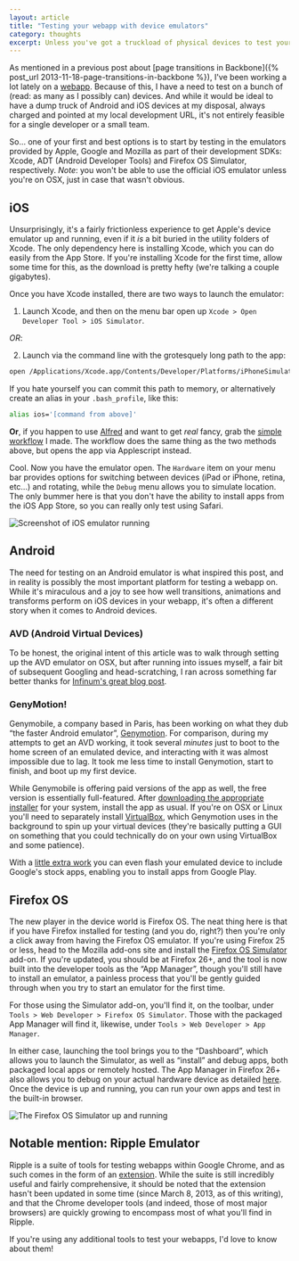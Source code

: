 ```yaml
---
layout: article
title: "Testing your webapp with device emulators"
category: thoughts
excerpt: Unless you've got a truckload of physical devices to test your webapp on, device emulators are the easiest option to get started testing on different platforms. Here are a few.
---
```


As mentioned in a previous post about [page transitions in Backbone]({% post_url 2013-11-18-page-transitions-in-backbone %}), I've been working a lot lately on a [webapp](http://css-tricks.com/poll-results-sites-vs-apps/). Because of this, I have a need to test on a bunch of (read: as many as I possibly can) devices. And while it would be ideal to have a dump truck of Android and iOS devices at my disposal, always charged and pointed at my local development URL, it's not entirely feasible for a single developer or a small team.

So… one of your first and best options is to start by testing in the emulators provided by Apple, Google and Mozilla as part of their development SDKs: Xcode, ADT (Android Developer Tools) and Firefox OS Simulator, respectively. *Note*: you won't be able to use the official iOS emulator unless you're on OSX, just in case that wasn't obvious.

## iOS

Unsurprisingly, it's a fairly frictionless experience to get Apple's device emulator up and running, even if it *is* a bit buried in the utility folders of Xcode. The only dependency here is installing Xcode, which you can do easily from the App Store. If you're installing Xcode for the first time, allow some time for this, as the download is pretty hefty (we're talking a couple gigabytes).

Once you have Xcode installed, there are two ways to launch the emulator:

1. Launch Xcode, and then on the menu bar open up `Xcode > Open Developer Tool > iOS Simulator`.  
  
  *OR*:  
    
2. Launch via the command line with the grotesquely long path to the app: 

  ```bash
  open /Applications/Xcode.app/Contents/Developer/Platforms/iPhoneSimulator.platform/Developer/Applications/iPhone\ Simulator.app
  ```

  If you hate yourself you can commit this path to memory, or alternatively create an alias in your `.bash_profile`, like this:

  ```bash
  alias ios='[command from above]'
  ```

  **Or**, if you happen to use [Alfred](http://alfredapp.com) and want to get *real* fancy, grab the [simple workflow](https://github.com/mikefowler/alfred-workflows) I made. The workflow does the same thing as the two methods above, but opens the app via Applescript instead.

Cool. Now you have the emulator open. The `Hardware` item on your menu bar provides options for switching between devices (iPad or iPhone, retina, etc…) and rotating, while the `Debug` menu allows you to simulate location. The only bummer here is that you don't have the ability to install apps from the iOS App Store, so you can really only test using Safari.

![Screenshot of iOS emulator running](http://f.cl.ly/items/0K04143a3B2X0G1l232H/Screen%20Shot%202013-12-11%20at%206.25.24%20PM.png)

## Android

The need for testing on an Android emulator is what inspired this post, and in reality is possibly the most important platform for testing a webapp on. While it's miraculous and a joy to see how well transitions, animations and transforms perform on iOS devices in your webapp, it's often a different story when it comes to Android devices.

### AVD (Android Virtual Devices)

To be honest, the original intent of this article was to walk through setting up the AVD emulator on OSX, but after running into issues myself, a fair bit of subsequent Googling and head-scratching, I ran across something far better thanks for [Infinum's great blog post](http://www.infinum.co/the-capsized-eight/articles/is-your-android-emulator-just-too-slow).

### GenyMotion!

Genymobile, a company based in Paris, has been working on what they dub “the faster Android emulator”, [Genymotion](http://www.genymotion.com/). For comparison, during my attempts to get an AVD working, it took several *minutes* just to boot to the home screen of an emulated device, and interacting with it was almost impossible due to lag. It took me less time to install Genymotion, start to finish, and boot up my first device.

While Genymobile is offering paid versions of the app as well, the free version is essentially full-featured. After [downloading the appropriate installer](https://cloud.genymotion.com/page/launchpad/download/) for your system, install the app as usual. If you're on OSX or Linux you'll need to separately install [VirtualBox](https://www.virtualbox.org/wiki/Downloads), which Genymotion uses in the background to spin up your virtual devices (they're basically putting a GUI on something that you could technically do on your own using VirtualBox and some patience).

With a [little extra work](http://stackoverflow.com/questions/20121883/how-to-install-google-play-service-in-the-genymotion-ubuntu-13-04-currently-i) you can even flash your emulated device to include Google's stock apps, enabling you to install apps from Google Play.

## Firefox OS

The new player in the device world is Firefox OS. The neat thing here is that if you have Firefox installed for testing (and you do, right?) then you're only a click away from having the Firefox OS emulator. If you're using Firefox 25 or less, head to the Mozilla add-ons site and install the [Firefox OS Simulator](https://addons.mozilla.org/en-US/firefox/addon/firefox-os-simulator/) add-on. If you're updated, you should be at Firefox 26+, and the tool is now built into the developer tools as the “App Manager”, though you'll still have to install an emulator, a painless process that you'll be gently guided through when you try to start an emulator for the first time.

For those using the Simulator add-on, you'll find it, on the toolbar, under `Tools > Web Developer > Firefox OS Simulator`. Those with the packaged App Manager will find it, likewise, under `Tools > Web Developer > App Manager`.

In either case, launching the tool brings you to the “Dashboard”, which allows you to launch the Simulator, as well as “install” and debug apps, both packaged local apps or remotely hosted. The App Manager in Firefox 26+ also allows you to debug on your actual hardware device as detailed [here](https://hacks.mozilla.org/2013/10/introducing-the-firefox-os-app-manager/). Once the device is up and running, you can run your own apps and test in the built-in browser.

![The Firefox OS Simulator up and running](http://cl.ly/image/361u0A2h310D/Screen%20Shot%202014-01-23%20at%206.17.25%20PM.png)

## Notable mention: Ripple Emulator

Ripple is a suite of tools for testing webapps within Google Chrome, and as such comes in the form of an [extension](https://chrome.google.com/webstore/detail/ripple-emulator-beta/geelfhphabnejjhdalkjhgipohgpdnoc?hl=en). While the suite is still incredibly useful and fairly comprehensive, it should be noted that the extension hasn't been updated in some time (since March 8, 2013, as of this writing), and that the Chrome developer tools (and indeed, those of most major browsers) are quickly growing to encompass most of what you'll find in Ripple.

If you're using any additional tools to test your webapps, I'd love to know about them!